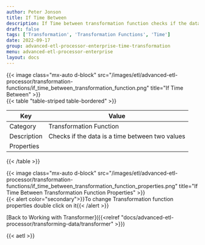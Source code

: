 ```yaml
---
author: Peter Jonson
title: If Time Between
description: If Time between transformation function checks if the data is a time between two values
draft: false
tags: ['Transformation', 'Transformation Functions', 'Time']
date: 2022-09-17
group: advanced-etl-processor-enterprise-time-transformation
menu: advanced-etl-processor-enterprise
layout: docs
---
```


{{< image class="mx-auto d-block"  src="/images/etl/advanced-etl-processor/transformation-functions/if_time_between_transformation_function.png" title="If Time Between" >}}
\
{{< table "table-striped table-bordered" >}}

| Key         | Value                                           |
| ----------- | ----------------------------------------------- |
| Category    | Transformation Function                         |
| Description | Checks if the data is a time between two values |
| Properties  |                                                 |

{{< /table >}}

{{< image class="mx-auto d-block"  src="/images/etl/advanced-etl-processor/transformation-functions/if_time_between_transformation_function_properties.png" title="If Time Between Transformation Function Properties" >}}
\
{{< alert color="secondary">}}To change Transformation function properties double click on it{{< /alert >}}

[Back to Working with Transformer]({{<relref "docs/advanced-etl-processor/transforming-data/transformer" >}})

{{< aetl >}}
